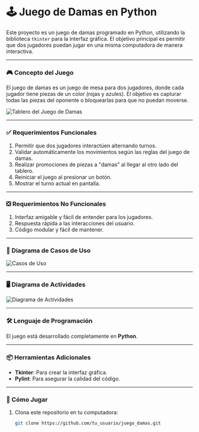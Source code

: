 # 🕹️ Juego de Damas en Python

Este proyecto es un juego de damas programado en Python, utilizando la biblioteca `tkinter` para la interfaz gráfica. El objetivo principal es permitir que dos jugadores puedan jugar en una misma computadora de manera interactiva.

---

### 🎮 Concepto del Juego
El juego de damas es un juego de mesa para dos jugadores, donde cada jugador tiene piezas de un color (rojas y azules). El objetivo es capturar todas las piezas del oponente o bloquearlas para que no puedan moverse.

![Tablero del Juego de Damas](./image.png)

---

### ✅ Requerimientos Funcionales
1. Permitir que dos jugadores interactúen alternando turnos.
2. Validar automáticamente los movimientos según las reglas del juego de damas.
3. Realizar promociones de piezas a "damas" al llegar al otro lado del tablero.
4. Reiniciar el juego al presionar un botón.
5. Mostrar el turno actual en pantalla.

---

### ❎ Requerimientos No Funcionales
1. Interfaz amigable y fácil de entender para los jugadores.
2. Respuesta rápida a las interacciones del usuario.
3. Código modular y fácil de mantener.

---

### 📂 Diagrama de Casos de Uso
![Casos de Uso](./Casos%20de%20uso.jpeg)

---

### 🖥️ Diagrama de Actividades
![Diagrama de Actividades](./Diagrama%20de%20actividades.jpeg)

---

### 🛠️ Lenguaje de Programación
El juego está desarrollado completamente en **Python**.

---

### 📦 Herramientas Adicionales
- **Tkinter**: Para crear la interfaz gráfica.
- **Pylint**: Para asegurar la calidad del código.

---

### 🎲 Cómo Jugar
1. Clona este repositorio en tu computadora:
   ```bash
   git clone https://github.com/tu_usuario/juego_damas.git

